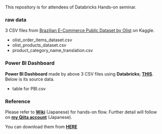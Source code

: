 This repository is for attendees of Databricks Hands-on seminar.

### raw data
3 CSV files from [Brazilian E-Commerce Public Dataset by Olist](https://www.kaggle.com/olistbr/brazilian-ecommerce) on Kaggle. 

- olist_order_items_dataset.csv
- olist_products_dataset.csv
- product_category_name_translation.csv

### Power BI Dashboard
**Power BI Dashboard** made by above 3 CSV files using **Databricks**; [**THIS**](https://app.powerbi.com/view?r=eyJrIjoiOGFmOTM5NDEtNTZkMi00MmYxLWFmZDAtYzgzNWYxNjFlN2FlIiwidCI6IjYxNTc5NTU5LWNiM2EtNGZmYy1hOTVmLTkwNzYzMmJhNDRlOCJ9). Below is its source data.

- table for PBI.csv

### Reference
Please refer to [**Wiki**](https://github.com/catetin/Databricks_Handson_Seminar/wiki) (Japanese) for hands-on flow.
Further detail will follow on [**my Qiita account**](https://qiita.com/Catetin0310) (Japanese).

You can download them from [**HERE**](https://github.com/catetin/Databricks_Handson_Seminar/archive/master.zip)
